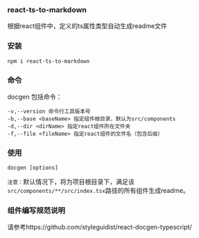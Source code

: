 ### react-ts-to-markdown

根据react组件中，定义的ts属性类型自动生成readme文件

### 安装

```
npm i react-ts-to-markdown
```

### 命令

docgen 包括命令：

```
-v,--version 命令行工具版本号
-b,--base <baseName> 指定组件根目录，默认为src/components
-d,--dir <dirName> 指定react组件所在文件夹
-f,--file <fileName> 指定react组件的文件名（包含后缀）
```

### 使用

```
docgen [options]
```

`注意：`默认情况下，将为项目根目录下，满足该`src/components/**/src/index.tsx`路径的所有组件生成readme。

### 组件编写规范说明
请参考https://github.com/styleguidist/react-docgen-typescript/
